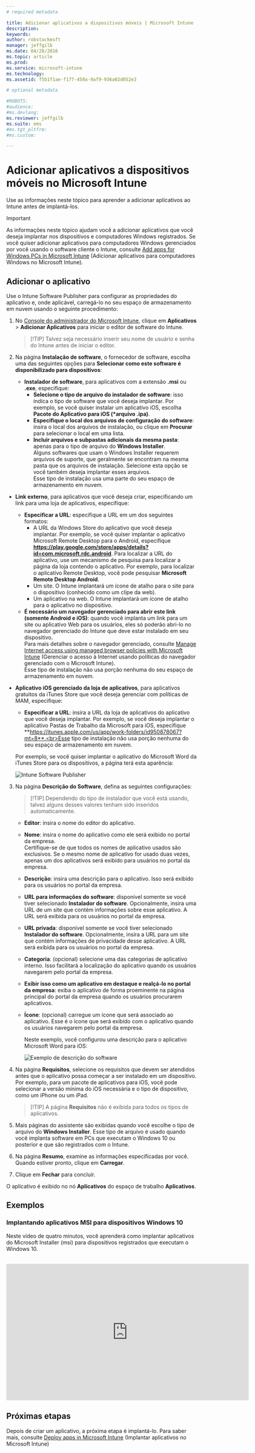 ```yaml
---
# required metadata

title: Adicionar aplicativos a dispositivos móveis | Microsoft Intune
description:
keywords:
author: robstackmsft
manager: jeffgilb
ms.date: 04/28/2016
ms.topic: article
ms.prod:
ms.service: microsoft-intune
ms.technology:
ms.assetid: f5b1f1ae-f177-450a-9af9-936a02d052e3

# optional metadata

#ROBOTS:
#audience:
#ms.devlang:
ms.reviewer: jeffgilb
ms.suite: ems
#ms.tgt_pltfrm:
#ms.custom:

---
```


# Adicionar aplicativos a dispositivos móveis no Microsoft Intune

Use as informações neste tópico para aprender a adicionar aplicativos ao Intune antes de implantá-los.


> [!IMPORTANT]
> As informações neste tópico ajudam você a adicionar aplicativos que você deseja implantar nos dispositivos e computadores Windows registrados. Se você quiser adicionar aplicativos para computadores Windows gerenciados por você usando o software cliente o Intune, consulte [Add apps for Windows PCs in Microsoft Intune](add-apps-for-windows-pcs-in-microsoft-intune.md) (Adicionar aplicativos para computadores Windows no Microsoft Intune).

## Adicionar o aplicativo
Use o Intune Software Publisher para configurar as propriedades do aplicativo e, onde aplicável, carregá-lo no seu espaço de armazenamento em nuvem usando o seguinte procedimento:

1.  No [Console do administrador do Microsoft Intune](https://manage.microsoft.com), clique em **Aplicativos** &gt; **Adicionar Aplicativos** para iniciar o editor de software do Intune.

    > [!TIP] Talvez seja necessário inserir seu nome de usuário e senha do Intune antes de iniciar o editor.

2.  Na página **Instalação de software**, o fornecedor de software, escolha uma das seguintes opções para **Selecionar como este software é disponibilizado para dispositivos**:
    - **Instalador de software**, para aplicativos com a extensão **.msi** ou **.exe**, especifique:
        - **Selecione o tipo de arquivo do instalador de software**: isso indica o tipo de software que você deseja implantar. Por exemplo, se você quiser instalar um aplicativo iOS, escolha **Pacote do Aplicativo para iOS (&#42;arquivo .ipa)**.
        - **Especifique o local dos arquivos de configuração do software**: insira o local dos arquivos de instalação, ou clique em **Procurar** para selecionar o local em uma lista.
        - **Incluir arquivos e subpastas adicionais da mesma pasta**: apenas para o tipo de arquivo do **Windows Installer**.<br>Alguns softwares que usam o Windows Installer requerem arquivos de suporte, que geralmente se encontram na mesma pasta que os arquivos de instalação. Selecione esta opção se você também deseja implantar esses arquivos.<br>Esse tipo de instalação usa uma parte do seu espaço de armazenamento em nuvem.

  -   **Link externo**, para aplicativos que você deseja criar, especificando um link para uma loja de aplicativos, especifique:

        - **Especificar a URL**: especifique a URL em um dos seguintes formatos:
            - A URL da Windows Store do aplicativo que você deseja implantar. Por exemplo, se você quiser implantar o aplicativo Microsoft Remote Desktop para o Android, especifique **https://play.google.com/store/apps/details?id=com.microsoft.rdc.android**. Para localizar a URL do aplicativo, use um mecanismo de pesquisa para localizar a página da loja contendo o aplicativo. Por exemplo, para localizar o aplicativo Remote Desktop, você pode pesquisar **Microsoft Remote Desktop Android**.
            - Um site. O Intune implantará um ícone de atalho para o site para o dispositivo (conhecido como um clipe da web).
            - Um aplicativo na web. O Intune implantará um ícone de atalho para o aplicativo no dispositivo.
        - **É necessário um navegador gerenciado para abrir este link (somente Android e iOS)**: quando você implanta um link para um site ou aplicativo Web para os usuários, eles só poderão abri-lo no navegador gerenciado do Intune que deve estar instalado em seu dispositivo.<br>Para mais detalhes sobre o navegador gerenciado, consulte [Manage Internet access using managed browser policies with Microsoft Intune](manage-internet-access-using-managed-browser-policies.md) (Gerenciar o acesso à Internet usando políticas do navegador gerenciado com o Microsoft Intune).<br>Esse tipo de instalação não usa porção nenhuma do seu espaço de armazenamento em nuvem.

  -   **Aplicativo iOS gerenciado da loja de aplicativos**, para aplicativos gratuitos da iTunes Store que você deseja gerenciar com políticas de MAM, especifique:

        - **Especificar a URL**: insira a URL da loja de aplicativos do aplicativo que você deseja implantar. Por exemplo, se você deseja implantar o aplicativo Pastas de Trabalho da Microsoft para iOS, especifique **https://itunes.apple.com/us/app/work-folders/id950878067?mt=8**.<br>Esse tipo de instalação não usa porção nenhuma do seu espaço de armazenamento em nuvem.

        Por exemplo, se você quiser implantar o aplicativo do Microsoft Word da iTunes Store para os dispositivos, a página terá esta aparência:
        
        ![Intune Software Publisher](./media/publisher-for-mobile.png)

3.  Na página **Descrição do Software**, defina as seguintes configurações:

    > [!TIP] Dependendo do tipo de instalador que você está usando, talvez alguns desses valores tenham sido inseridos automaticamente.

    - **Editor**: insira o nome do editor do aplicativo.
    - **Nome**: insira o nome do aplicativo como ele será exibido no portal da empresa.<br>Certifique-se de que todos os nomes de aplicativo usados são exclusivos. Se o mesmo nome de aplicativo for usado duas vezes, apenas um dos aplicativos será exibido para usuários no portal da empresa.
    - **Descrição**: insira uma descrição para o aplicativo. Isso será exibido para os usuários no portal da empresa.
    - **URL para informações do software**: disponível somente se você tiver selecionado **Instalador do software**. Opcionalmente, insira uma URL de um site que contém informações sobre esse aplicativo. A URL será exibida para os usuários no portal da empresa.
    - **URL privada**: disponível somente se você tiver selecionado **Instalador do software**. Opcionalmente, insira a URL para um site que contém informações de privacidade desse aplicativo. A URL será exibida para os usuários no portal da empresa.
    - **Categoria**: (opcional) selecione uma das categorias de aplicativo interno. Isso facilitará a localização do aplicativo quando os usuários navegarem pelo portal da empresa.

    - **Exibir isso como um aplicativo em destaque e realçá-lo no portal da empresa**: exiba o aplicativo de forma proeminente na página principal do portal da empresa quando os usuários procurarem aplicativos.
    - **Ícone**: (opcional) carregue um ícone que será associado ao aplicativo. Esse é o ícone que será exibido com o aplicativo quando os usuários navegarem pelo portal da empresa.

        Neste exemplo, você configurou uma descrição para o aplicativo Microsoft Word para iOS:

        ![Exemplo de descrição do software](./media/ios-software-description.png)

4.  Na página **Requisitos**, selecione os requisitos que devem ser atendidos antes que o aplicativo possa começar a ser instalado em um dispositivo. Por exemplo, para um pacote de aplicativos para iOS, você pode selecionar a versão mínima do iOS necessária e o tipo de dispositivo, como um iPhone ou um iPad.

    > [!TIP] A página **Requisitos** não é exibida para todos os tipos de aplicativos.

5.  Mais páginas do assistente são exibidas quando você escolhe o tipo de arquivo do **Windows Installer**. Esse tipo de arquivo é usado quando você implanta software em PCs que executam o Windows 10 ou posterior e que são registrados com o Intune.

6.  Na página **Resumo**, examine as informações especificadas por você. Quando estiver pronto, clique em **Carregar**.

7.  Clique em **Fechar** para concluir.

O aplicativo é exibido no nó **Aplicativos** do espaço de trabalho **Aplicativos**.

## Exemplos

### Implantando aplicativos MSI para dispositivos Windows 10
Neste vídeo de quatro minutos, você aprenderá como implantar aplicativos do Microsoft Installer (msi) para dispositivos registrados que executam o Windows 10.<br><br>

<iframe src="https://channel9.msdn.com/Series/How-to-Control-the-Uncontrolled/6--How-to-Deploy-MSI-Applications-to-Windows-10-Using-Intune-and-Mobile-Device-Management-MDM/player" width="640" height="360" allowFullScreen frameBorder="0"></iframe>

## Próximas etapas

Depois de criar um aplicativo, a próxima etapa é implantá-lo. Para saber mais, consulte [Deploy apps in Microsoft Intune](deploy-apps.md) (Implantar aplicativos no Microsoft Intune)





<!--HONumber=May16_HO4-->


